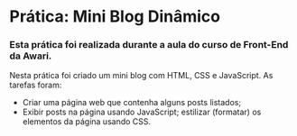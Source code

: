 # Prática: Mini Blog Dinâmico

### Esta prática foi realizada durante a aula do curso de Front-End da Awari.

Nesta prática foi criado um mini blog com HTML, CSS e JavaScript. 
As tarefas foram:
- Criar uma página web que contenha alguns posts listados;
- Exibir posts na página usando JavaScript; estilizar (formatar) os elementos da página usando CSS.